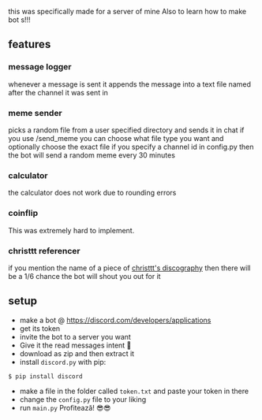 this was specifically made for a server of mine
Also to learn how to make bot s!!!
## features
### message logger 
whenever a message is sent it appends the message into a text file named after the channel it was sent in

### meme sender
 picks a random file from a user specified directory and sends it in chat
 if you use /send_meme you can choose what file type you want and optionally choose the exact file
 if you specify a channel id in config.͏py then the bot will send a random meme every 30 minutes

###  calculator
the calculator does not work due to rounding errors

### coinflip
This was extremely hard to implement. 

### christtt referencer
if you mention the name of a piece of [christtt's discography](https://christtt.bandcamp.com/) then there will be a 1/6 chance the bot will shout you out for it
## setup
* make a bot @ https://discord.com/developers/applications
* get its token
* invite the bot to a server you want
* Give it the read messages intent 🙏
* download as zip and then extract it
* install `discord͏.͏py` with pip:
```
$ pip install discord
```
* make a file in the folder called `token.txt` and paste your token in there
* change the `config.͏py` file to your liking
* run `main.͏py`
Profitează! 😎😎
